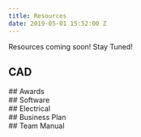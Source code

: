 ```yaml
---
title: Resources
date: 2019-05-01 15:52:00 Z
---
```


Resources coming soon! Stay Tuned!

## CAD
<div class="divider"></div>
## Awards
<div class="divider"></div>
## Software 
<div class="divider"></div>
## Electrical
<div class="divider"></div>
## Business Plan
<div class="divider"></div>
## Team Manual 